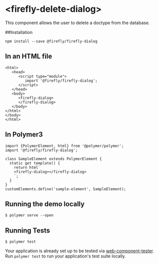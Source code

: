 # <firefly-delete-dialog\>

This component allows the user to delete a doctype from the database.

##Installation 

```
npm install --save @firefly/firefly-dialog

```

## In an HTML file
```
<html>
   <head>
      <script type="module">
         import '@firefly/firefly-dialog';
      </script>
   </head>
   <body>
      <firefly-dialog>
      </firefly-dialog>
   </body>
</html>
</body>
</html>
```

## In Polymer3

```
import {PolymerElement, html} from '@polymer/polymer';
import '@firefly/firefly-dialog';

class SampleElement extends PolymerElement {
  static get template() {
    return html`
    <firefly-dialog></firefly-dialog>
    `;
  }
}
customElements.define('sample-element', SampleElement);

```

## Running the demo locally
```
$ polymer serve --open
```

## Running Tests
```
$ polymer test
```

Your application is already set up to be tested via [web-component-tester](https://github.com/Polymer/web-component-tester). Run `polymer test` to run your application's test suite locally.